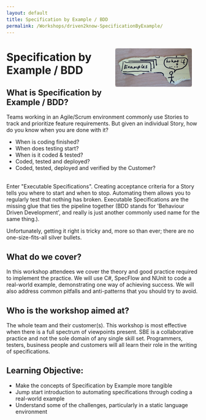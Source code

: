 ```yaml
---
layout: default
title: Specification by Example / BDD
permalink: /Workshops/driven2know-SpecificationByExample/
---
```


<div style="float: right; width: 200px; margin: 15px; padding: 5px;">
    <img src="/images/content/bdd.jpg" width="220px">
</div>

# Specification by Example / BDD

## What is Specification by Example / BDD?
Teams working in an Agile/Scrum environment commonly use Stories to track and prioritize feature requirements. But given an individual Story, how do you know when you are done with it?

- When is coding finished?
- When does testing start?
- When is it coded & tested?
- Coded, tested and deployed?
- Coded, tested, deployed and verified by the Customer?
<br>
Enter "Executable Specifications". Creating acceptance criteria for a Story tells you where to start and when to stop. Automating them allows you to regularly test that nothing has broken. Executable Specifications are the missing glue that ties the pipeline together (BDD stands for 'Behaviour Driven Development', and really is just another commonly used name for the same thing.).

Unfortunately, getting it right is tricky and, more so than ever; there are no one-size-fits-all silver bullets.


## What do we cover?
In this workshop attendees we cover the theory and good practice required to implement the practice. We will use C#, SpecFlow and NUnit to code a real-world example, demonstrating one way of achieving success. We will also address common pitfalls and anti-patterns that you should try to avoid.

## Who is the workshop aimed at?
The whole team and their customer(s). This workshop is most effective when there is a full spectrum of viewpoints present. SBE is a collaborative practice and not the sole domain of any single skill set. Programmers, testers, business people and customers will all learn their role in the writing of specifications.

## Learning Objective:
- Make the concepts of Specification by Example more tangible
- Jump start introduction to automating specifications through coding a real-world example
- Understand some of the challenges, particularly in a static language environment